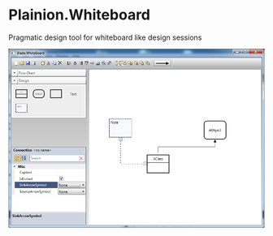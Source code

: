 # Plainion.Whiteboard

Pragmatic design tool for whiteboard like design sessions


![](doc/Screenshots/Overview.png)

